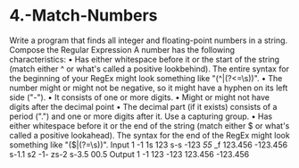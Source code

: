 # 4.-Match-Numbers
Write a program that finds all integer and floating-point numbers in a string.
Compose the Regular Expression
A number has the following characteristics:
•	Has either whitespace before it or the start of the string (match either ^ or what's called a positive lookbehind). The entire syntax for the beginning of your RegEx might look something like "(^|(?<=\s))".
•	The number might or might not be negative, so it might have a hyphen on its left side ("-").
•	It consists of one or more digits.
•	Might or might not have digits after the decimal point
•	The decimal part (if it exists) consists of a period (".") and one or more digits after it. Use a capturing group.
•	Has either whitespace before it or the end of the string (match either $ or what's called a positive lookahead). The syntax for the end of the RegEx might look something like "($|(?=\s))".
Input
1 -1 1s 123 s-s -123 _55_ _f 123.456 -123.456 s-1.1 s2 -1- zs-2 s-3.5 00.5
Output
1 -1 123 -123 123.456 -123.456
